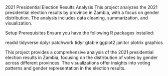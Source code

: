 2021 Presidential Election Results Analysis
This project analyzes the 2021 presidential election results by province in Zambia, with a focus on gender distribution. The analysis includes data cleaning, summarization, and visualization.

Setup
Prerequisites
Ensure you have the following R packages installed:

readxl
tidyverse
dplyr
patchwork
tidyr
gtable
ggplot2
janitor
plotrix
graphics



This project provides a comprehensive analysis of the 2021 presidential election results in Zambia, focusing on the distribution of votes by gender across different provinces. The visualizations offer insights into voting patterns and gender representation in the election results.